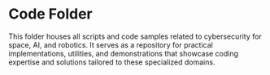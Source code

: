 # Code Folder

This folder houses all scripts and code samples related to cybersecurity for space, AI, and robotics. It serves as a repository for practical implementations, utilities, and demonstrations that showcase coding expertise and solutions tailored to these specialized domains.
